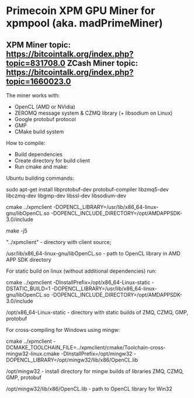 Primecoin XPM GPU Miner for xpmpool (aka. madPrimeMiner)
==============

XPM Miner topic: https://bitcointalk.org/index.php?topic=831708.0
ZCash Miner topic: https://bitcointalk.org/index.php?topic=1660023.0
--------------

The miner works with:
- OpenCL (AMD or NVidia)
- ZEROMQ message system & CZMQ library (+ libsodium on Linux)
- Google protobuf protocol
- GMP
- CMake build system

How to compile:
- Build dependencies
- Create directory for build client
- Run cmake and make:

Ubuntu building commands:

sudo apt-get install libprotobuf-dev protobuf-compiler libzmq5-dev libczmq-dev libgmp-dev libssl-dev libsodium-dev

cmake ../xpmclient -DOPENCL_LIBRARY=/usr/lib/x86_64-linux-gnu/libOpenCL.so -DOPENCL_INCLUDE_DIRECTORY=/opt/AMDAPPSDK-3.0/include

make -j5

"../xpmclient" - directory with client source;

/usr/lib/x86_64-linux-gnu/libOpenCL.so - path to OpenCL library in AMD APP SDK directory

For static build on linux (without additional dependencies) run:

cmake ../xpmclient -DInstallPrefix=/opt/x86_64-Linux-static -DSTATIC_BUILD=1 -DOPENCL_LIBRARY=/usr/lib/x86_64-linux-gnu/libOpenCL.so -DOPENCL_INCLUDE_DIRECTORY=/opt/AMDAPPSDK-3.0/include

/opt/x86_64-Linux-static - directory with static builds of ZMQ, CZMQ, GMP, protobuf

For cross-compiling for Windows using mingw:

cmake ../xpmclient -DCMAKE_TOOLCHAIN_FILE=../xpmclient/cmake/Toolchain-cross-mingw32-linux.cmake -DInstallPrefix=/opt/mingw32 -DOPENCL_LIBRARY=/opt/mingw32/lib/x86/OpenCL.lib

/opt/mingw32 - install directory for mingw builds of libraries ZMQ, CZMQ, GMP, protobuf

/opt/mingw32/lib/x86/OpenCL.lib - path to OpenCL library for Win32

